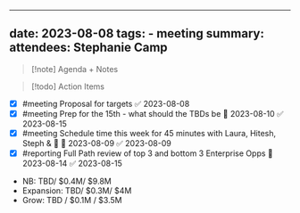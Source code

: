 
---
date: 2023-08-08
tags:  - meeting
summary: 
attendees: Stephanie Camp
---

> [!note] Agenda + Notes
> 



> [!todo] Action Items

- [x] #meeting Proposal for targets ✅ 2023-08-08
- [x] #meeting Prep for the 15th - what should the TBDs be 📅 2023-08-10 ✅ 2023-08-15
- [x] #meeting Schedule time this week for 45 minutes with Laura, Hitesh, Steph & 🔼 📅 2023-08-09 ✅ 2023-08-09
- [x] #reporting Full Path review of top 3 and bottom 3 Enterprise Opps 📅 2023-08-14 ✅ 2023-08-15

- NB: TBD/ $0.4M/ $9.8M
- Expansion: TBD/ $0.3M/ $4M
- Grow: TBD / $0.1M / $3.5M